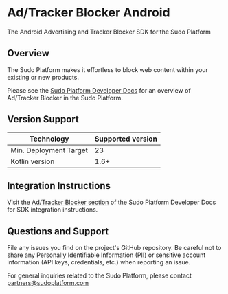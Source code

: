 # Ad/Tracker Blocker Android
The Android Advertising and Tracker Blocker SDK for the Sudo Platform

## Overview
The Sudo Platform makes it effortless to block web content within your existing or new products.

Please see the [Sudo Platform Developer Docs](https://docs.sudoplatform.com) for an overview of Ad/Tracker Blocker in the Sudo Platform.

## Version Support
| Technology             | Supported version |
| ---------------------- | ----------------- |
| Min. Deployment Target | 23                |
| Kotlin version         | 1.6+              |

## Integration Instructions
Visit the [Ad/Tracker Blocker section](https://docs.sudoplatform.com/guides/ad-tracker-blocker) of the Sudo Platform Developer Docs for SDK integration instructions.

## Questions and Support
File any issues you find on the project's GitHub repository. Be careful not to share any Personally Identifiable Information (PII) or sensitive account information (API keys, credentials, etc.) when reporting an issue.

For general inquiries related to the Sudo Platform, please contact [partners@sudoplatform.com](mailto:partners@sudoplatform.com)

